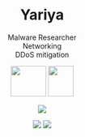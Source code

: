 <h1 align="center">Yariya</h1>



<p align="center">Malware Researcher<br>Networking<br>DDoS mitigation<br></p>


<p align="center"><img src="https://upload.wikimedia.org/wikipedia/commons/thumb/0/05/Go_Logo_Blue.svg/1200px-Go_Logo_Blue.svg.png" width="70" height="60"> <img src="https://user-images.githubusercontent.com/65712074/121199404-302d4700-c873-11eb-8684-cd254efdf1cb.png" width="50" height="60"></p>

<p align="center">
    <img src="https://github-readme-stats.vercel.app/api/?username=Yariya&title_color=4F8CC9&text_color=9f9f9f&show_icons=true&bg_color=00000000&hide_border=true&icon_color=4F8CC9&hide_title=true&count_private=true" />
</p>
<p align="center">
    <img src="https://discord.c99.nl/widget/theme-1/820479123129630751.png">
    <img src="https://i.pinimg.com/736x/d8/87/b0/d887b03778a4fbb0880dd4aa9c191232.jpg">
</p>
